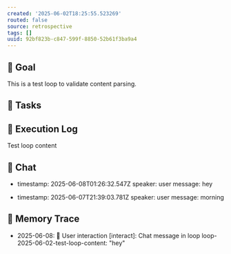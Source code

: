 ```yaml
---
created: '2025-06-02T18:25:55.523269'
routed: false
source: retrospective
tags: []
uuid: 92bf823b-c847-599f-8850-52b61f3ba9a4
---
```


## 🎯 Goal
This is a test loop to validate content parsing.

## 🔧 Tasks

## 🧾 Execution Log

Test loop content

## 💬 Chat

- timestamp: 2025-06-08T01:26:32.547Z
  speaker: user
  message: hey


- timestamp: 2025-06-07T21:39:03.781Z
  speaker: user
  message: morning

## 🧠 Memory Trace

- 2025-06-08: 👤 User interaction [interact]: Chat message in loop loop-2025-06-02-test-loop-content: "hey"
